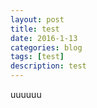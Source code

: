 ```yaml
---
layout: post
title: test
date: 2016-1-13
categories: blog
tags: [test]
description: test
---
```

uuuuuu
